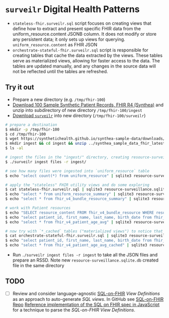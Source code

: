 # `surveilr` Digital Health Patterns

- `stateless-fhir.surveilr.sql` script focuses on creating views that define how to extract and present specific FHIR data from the uniform_resource.content JSONB column. It does not modify or store any persistent data; it only sets up views for querying.
  `uniform_resource.content` as FHIR JSON
- `orchestrate-stateful-fhir.surveilr.sql` script is responsible for creating tables that cache the data extracted by the views. These tables serve as materialized views, allowing for faster access to the data. The tables are updated manually, and any changes in the source data will not be reflected until the tables are refreshed.

## Try it out

- Prepare a new directory (e.g. `/tmp/fhir-100`)
- [Download 100 Sample Synthetic Patient Records, FHIR R4 (Synthea)](https://synthetichealth.github.io/synthea-sample-data/downloads/latest/synthea_sample_data_fhir_latest.zip) and unzip into subdirectory of new directory `/tmp/fhir-100/ingest`
- [Download `surveilr`](https://docs.opsfolio.com/surveilr/how-to/installation-guide/) into new directory (`/tmp/fhir-100/surveilr`)

```bash
# prepare a destination
$ mkdir -p /tmp/fhir-100
$ cd /tmp/fhir-100
$ wget https://synthetichealth.github.io/synthea-sample-data/downloads/latest/synthea_sample_data_fhir_latest.zip
$ mkdir ingest && cd ingest && unzip ../synthea_sample_data_fhir_latest.zip && cd ..
$ ls -al

# ingest the files in the "ingest/" directory, creating resource-surveillance.sqlite.db
$ ./surveilr ingest files -r ingest/

# see how many files were ingested into `uniform_resource` table
$ echo "select count(*) from uniform_resource" | sqlite3 resource-surveillance.sqlite.db

# apply the "stateless" FHIR utility views and do some exploring
$ cat stateless-fhir.surveilr.sql | sqlite3 resource-surveillance.sqlite.db
$ echo "select * from uniform_resource_summary" | sqlite3 resource-surveillance.sqlite.db -table
$ echo "select * from fhir_v4_bundle_resource_summary" | sqlite3 resource-surveillance.sqlite.db -table

# work with Patient resources
$ echo "SELECT resource_content FROM fhir_v4_bundle_resource WHERE resource_type = 'Patient' LIMIT 1" | sqlite3 resource-surveillance.sqlite.db -table
$ echo "select patient_id, first_name, last_name, birth_date from fhir_v4_bundle_resource_patient" | sqlite3 resource-surveillance.sqlite.db -table
$ echo "select * from fhir_v4_patient_age_avg" | sqlite3 resource-surveillance.sqlite.db -table

# now try with `*_cached` tables ("materialized views") to notice that performance is better
$ cat orchestrate-stateful-fhir.surveilr.sql | sqlite3 resource-surveillance.sqlite.db
$ echo "select patient_id, first_name, last_name, birth_date from fhir_v4_bundle_resource_patient_cached" | sqlite3 resource-surveillance.sqlite.db -table
$ echo "select * from fhir_v4_patient_age_avg_cached" | sqlite3 resource-surveillance.sqlite.db -table
```

- Run `./surveilr ingest files -r ingest` to take all the JSON files and prepare an RSSD. Note new `resource-surveillance.sqlite.db` created file in the same directory

## TODO

- [ ] Review and consider language-agnostic
      [SQL-on-FHIR](https://build.fhir.org/ig/FHIR/sql-on-fhir-v2) _View
      Definitions_ as an approach to auto-generate _SQL views_. In GitHub see
      [SQL-on-FHIR Repo](https://github.com/FHIR/sql-on-fhir-v2)
      [Reference implementation of the SQL on FHIR spec in JavaScript](https://github.com/FHIR/sql-on-fhir-v2/tree/master/sof-js)
      for a technique to parse the _SQL-on-FHIR View Definitions_.
